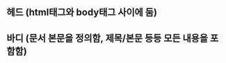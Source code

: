 ## <head> 헤드 (html태그와 body태그 사이에 둠)
## <body> 바디 (문서 본문을 정의함, 제목/본문 등등 모든 내용을 포함함)
## <title> 제목 (문서의 제목 요소, 텍스트만 포함 가능함)
## <meta> 메타 데이터 (데이터 정보를 정의, head태그의 내부에 위치해 있음)
## <div> 분할 (문단을 나누는 섹션을 정의함, CSS나 javascript로 조작 가능함)
## <a> 앵커 (하이퍼링크 첨부)
## <link> 링크 (외부 리소스와 현재 작업중인 문서를 연결시켜줌)
## <img> 이미지 소스 (사진을 불러오거나 저장시켜줌)
## <p> 단락 요소 (문단을 정의해줌)
## <span> 스팬 (텍스트와 문서의 일부를 표시해줌, java스크립트로 조작 가능함)
## <li> 리스트 (순서 지정 목록<ol>, 순서 미지정 목록<ul>, 메뉴<menu>와 같은 상위 태그 아래에 포함됨, 목록의 항목 표시)
## <br> 줄바꿈 요소 (텍스트에서 줄을 바꿔줌, 주로 시나 사이트 주소를 표기할때 유용하게 씀)
## <h1>~<h6> 헤더 (웹사이트의 제목, 숫자가 커질수록 우선순위에서 밀려나 글자가 작아짐)
## <input> 입력 요소 (유저의 데이터 수락을 위한 대화형 컨트롤 창을 제작하는데 사용함)
## <form> 폼 요소 (텍스트 입력 양식 제작에 사용됨)
## <strong> 강조 (중요/심각/긴급성을 낱타내기 위한 용도로 범위 안의 글을 굵게 씀)
## <table> 테이블 (행과 열을 만들때 사용함, 전체 데이터<table>, 행<tr>, 실제 데이터<TD>로 나눠서 사용함)
## <hr> 수평 규칙 (주로 문단과 문단 또는 페이지와 페이지를 구분할 때 사용함, 가로줄)
## <button> 버튼 (버튼을 생성함)
## <select> 셀렉트 (선택지 창을 생성함)
## <style> 스타일 (문서의 표시방식을 설명해줌, 별도의 문서로 따로 표기하거나 문서 내에 포함시키는 두 가지 방법이 있음)
## <script> 스크립트 (실행코드와 데이터를 포함시켜줌)